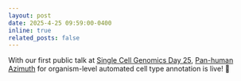 ```yaml
---
layout: post
date: 2025-4-25 09:59:00-0400
inline: true
related_posts: false
---
```


With our first public talk at [Single Cell Genomics Day 25](https://satijalab.org/scgd25/), [Pan-human Azimuth](https://satijalab.org/pan_human_azimuth/)  for organism-level automated cell type annotation is live! :confetti_ball:
